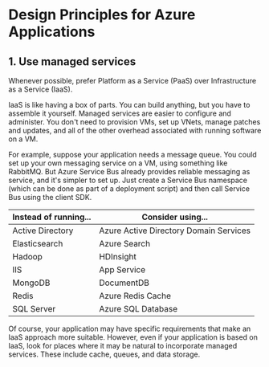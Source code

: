 # Design Principles for Azure Applications
## 1. Use managed services

Whenever possible, prefer Platform as a Service (PaaS) over Infrastructure as a Service (IaaS).

IaaS is like having a box of parts. You can build anything, but you have to assemble it yourself. Managed services are easier to configure and administer. You don't need to provision VMs, set up VNets, manage patches and updates, and all of the other overhead associated with running software on a VM.

For example, suppose your application needs a message queue. You could set up your own messaging service on a VM, using something like RabbitMQ. But Azure Service Bus already provides reliable messaging as service, and it's simpler to set up. Just create a Service Bus namespace (which can be done as part of a deployment script) and then call Service Bus using the client SDK. 

| Instead of running... | Consider using... |
|-----------------------|-------------|
| Active Directory | Azure Active Directory Domain Services |
| Elasticsearch | Azure Search |
| Hadoop | HDInsight |
| IIS | App Service |
| MongoDB | DocumentDB |
| Redis | Azure Redis Cache |
| SQL Server | Azure SQL Database |

Of course, your application may have specific requirements that make an IaaS approach more suitable. However, even if your application is based on IaaS, look for places where it may be natural to incorporate managed services. These include cache, queues, and data storage.

